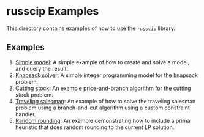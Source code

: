 # russcip Examples

This directory contains examples of how to use the `russcip` library.

## Examples
1. [Simple model](create_and_solve.rs): A simple example of how to create and solve a model, and query the result.
2. [Knapsack solver](knapsack.rs): A simple integer programming model for the knapsack problem.
3. [Cutting stock](cutting_stock.rs): An example price-and-branch algorithm for the cutting stock problem.
4. [Traveling salesman](tsp.rs): An example of how to solve the traveling salesman problem using a branch-and-cut algorithm using a custom constraint handler.
5. [Random rounding](random_rounding.rs): An example demonstrating how to include a primal heuristic that does random rounding to the current LP solution.